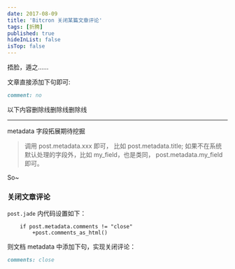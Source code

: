 ```yaml
---
date: 2017-08-09
title: 'Bitcron 关闭某篇文章评论'
tags: [折腾]
published: true
hideInList: false
isTop: false
---
```


捂脸，遁之……

文章直接添加下句即可:
```markdown
comment: no
```

<!--more-->

以下内容删除线删除线删除线

----
metadata 字段拓展期待挖掘

>调用 post.metadata.xxx 即可， 比如 post.metadata.title; 如果不在系统默认处理的字段外，比如 my_field，也是类同， post.metadata.my_field 即可。

So~

### 关闭文章评论

`post.jade` 内代码设置如下：

```jade
    if post.metadata.comments != "close"
        +post.comments_as_html()
```

则文档 metadata 中添加下句，实现关闭评论：

```markdown
comments: close
```